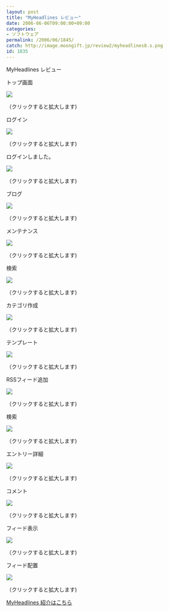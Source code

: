 ```yaml
---
layout: post
title: "MyHeadlines レビュー"
date: 2006-06-06T09:00:00+09:00
categories:
- ソフトウェア
permalink: /2006/06/1845/
catch: http://image.moongift.jp/review2/myheadlines8.s.png
id: 1835
---
```

MyHeadlines レビュー  
<!--more-->

トップ画面

  

[![](http://image.moongift.jp/review2/myheadlines1.s.png)](http://image.moongift.jp/review2/myheadlines1.png)  
  
（クリックすると拡大します)

  

ログイン

  

[![](http://image.moongift.jp/review2/myheadlines2.s.png)](http://image.moongift.jp/review2/myheadlines2.png)  
  
（クリックすると拡大します)

  

ログインしました。

  

[![](http://image.moongift.jp/review2/myheadlines3.s.png)](http://image.moongift.jp/review2/myheadlines3.png)  
  
（クリックすると拡大します)

  

ブログ

  

[![](http://image.moongift.jp/review2/myheadlines4.s.png)](http://image.moongift.jp/review2/myheadlines4.png)  
  
（クリックすると拡大します)

  

メンテナンス

  

[![](http://image.moongift.jp/review2/myheadlines5.s.png)](http://image.moongift.jp/review2/myheadlines5.png)  
  
（クリックすると拡大します)

  

検索

  

[![](http://image.moongift.jp/review2/myheadlines6.s.png)](http://image.moongift.jp/review2/myheadlines6.png)  
  
（クリックすると拡大します)

  

カテゴリ作成

  

[![](http://image.moongift.jp/review2/myheadlines7.s.png)](http://image.moongift.jp/review2/myheadlines7.png)  
  
（クリックすると拡大します)

  

テンプレート

  

[![](http://image.moongift.jp/review2/myheadlines8.s.png)](http://image.moongift.jp/review2/myheadlines8.png)  
  
（クリックすると拡大します)

  

RSSフィード追加

  

[![](http://image.moongift.jp/review2/myheadlines9.s.png)](http://image.moongift.jp/review2/myheadlines9.png)  
  
（クリックすると拡大します)

  

検索

  

[![](http://image.moongift.jp/review2/myheadlines10.s.png)](http://image.moongift.jp/review2/myheadlines10.png)  
  
（クリックすると拡大します)

  

エントリー詳細

  

[![](http://image.moongift.jp/review2/myheadlines12.s.png)](http://image.moongift.jp/review2/myheadlines12.png)  
  
（クリックすると拡大します)

  

コメント

  

[![](http://image.moongift.jp/review2/myheadlines13.s.png)](http://image.moongift.jp/review2/myheadlines13.png)  
  
（クリックすると拡大します)

  

フィード表示

  

[![](http://image.moongift.jp/review2/myheadlines14.s.png)](http://image.moongift.jp/review2/myheadlines14.png)  
  
（クリックすると拡大します)

  

フィード配置

  

[![](http://image.moongift.jp/review2/myheadlines15.s.png)](http://image.moongift.jp/review2/myheadlines15.png)  
  
（クリックすると拡大します)

  

[MyHeadlines 紹介はこちら](http://oss.moongift.jp/intro/i-1842.html)

